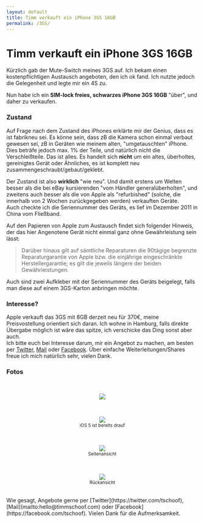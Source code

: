 ```yaml
---
layout: default
title: Timm verkauft ein iPhone 3GS 16GB
permalink: /3GS/
---
```

<h1>Timm verkauft ein iPhone 3GS 16GB</h1>
Kürzlich gab der Mute-Switch meines 3GS auf. Ich bekam einen kostenpflichtigen Austausch angeboten, den ich ok fand. Ich nutzte jedoch die Gelegenheit und legte mir ein 4S zu. 

Nun habe ich ein **SIM-lock freies, schwarzes iPhone 3GS 16GB** "über", und daher zu verkaufen. 
<br>
### Zustand
Auf Frage nach dem Zustand des iPhones erklärte mir der Genius, dass es ist fabrikneu sei. Es könne sein, dass zB die Kamera schon einmal verbaut gewesen sei, zB in Geräten wie meinem alten, "umgetauschten" iPhone. Dies beträfe jedoch max. 1% der Teile, und natürlich nicht die Verschleißteile. Das ist alles. Es handelt sich **nicht** um ein altes, überholtes, gereinigtes Gerät oder Ähnliches, es ist komplett neu zusammengeschraubt/gebaut/geklebt.

Der Zustand ist also **wirklich** "wie neu". Und damit erstens um Welten besser als die bei eBay kursierenden "vom Händler generalüberholten", und zweitens auch besser als die von Apple als "refurbished" (solche, die innerhalb von 2 Wochen zurückgegeben werden) verkauften Geräte.  
Auch checkte ich die Seriennummer des Geräts, es lief im Dezember 2011 in China vom Fließband.

Auf den Papieren von Apple zum Austausch findet sich folgender Hinweis, der das hier Angenotene Gerät nicht einmal ganz ohne Gewährleistung sein lässt:

> Darüber hinaus gilt auf sämtliche Reparaturen die 90tägige begrenzte Reparaturgarantie von Apple bzw. die einjährige eingeschränkte Herstellergarantie; es gilt die jeweils längere der beiden Gewährleistungen. 

Auch sind zwei Aufkleber mit der Seriennummer des Geräts beigelegt, falls man diese auf einem 3GS-Karton anbringen möchte.
<br>
### Interesse?
Apple verkauft das 3GS mit 8GB derzeit neu für 370€, meine Preisvostellung orientiert sich daran. Ich wohne in Hamburg, falls direkte Übergabe möglich ist wäre das spitze, ich verschicke das Ding sonst aber auch.  
Ich bitte euch bei Interesse darum, mir ein Angebot zu machen, am besten per [Twitter](https://twitter.com/tschoof), [Mail](mailto:hello@timmschoof.com) oder [Facebook](https://facebook.com/tschoof). Über einfache Weiterleitungen/Shares freue ich mich natürlich sehr, vielen Dank.
<br>
### Fotos
<br>
<p style="text-align: center;"><a href="http://blog.timmschoof.com/images/3gs_1.jpg"><img src="http://blog.timmschoof.com/images/3gs_1.jpg"/></a></p>
<br>
<p style="text-align: center;"><a href="http://blog.timmschoof.com/images/3gs_2.jpg"><img src="http://blog.timmschoof.com/images/3gs_2.jpg"/></a><br/><small>iOS 5 ist bereits drauf</small></p>
<br>
<p style="text-align: center;"><a href="http://blog.timmschoof.com/images/3gs_3.jpg"><img src="http://blog.timmschoof.com/images/3gs_3.jpg"/></a><br/><small>Seitenansicht</small></p>
<br>
<p style="text-align: center;"><a href="http://blog.timmschoof.com/images/3gs_4.jpg"><img src="http://blog.timmschoof.com/images/3gs_4.jpg"/></a><br/><small>Rückansicht</small></p>

<br>
Wie gesagt, Angebote gerne per [Twitter](https://twitter.com/tschoof), [Mail](mailto:hello@timmschoof.com) oder [Facebook](https://facebook.com/tschoof).  
Vielen Dank für die Aufmerksamkeit.
